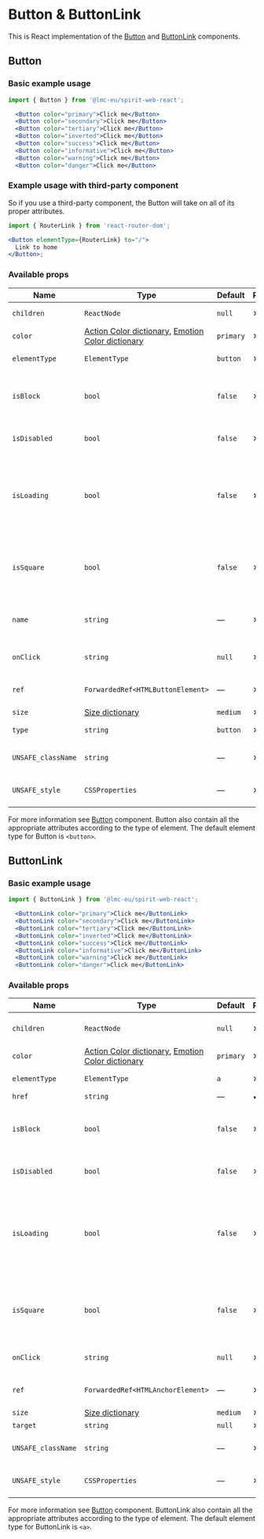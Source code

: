 # Button & ButtonLink

This is React implementation of the [Button] and [ButtonLink][button] components.

## Button

### Basic example usage

```jsx
import { Button } from '@lmc-eu/spirit-web-react';
```

```jsx
  <Button color="primary">Click me</Button>
  <Button color="secondary">Click me</Button>
  <Button color="tertiary">Click me</Button>
  <Button color="inverted">Click me</Button>
  <Button color="success">Click me</Button>
  <Button color="informative">Click me</Button>
  <Button color="warning">Click me</Button>
  <Button color="danger">Click me</Button>
```

### Example usage with third-party component

So if you use a third-party component, the Button will take on all of its proper attributes.

```jsx
import { RouterLink } from 'react-router-dom';

<Button elementType={RouterLink} to="/">
  Link to home
</Button>;
```

### Available props

| Name               | Type                                                                                      | Default   | Required | Description                                                                |
| ------------------ | ----------------------------------------------------------------------------------------- | --------- | -------- | -------------------------------------------------------------------------- |
| `children`         | `ReactNode`                                                                               | `null`    | ✕        | Content of the Button                                                      |
| `color`            | [Action Color dictionary][dictionary-color], [Emotion Color dictionary][dictionary-color] | `primary` | ✕        | Color variant                                                              |
| `elementType`      | `ElementType`                                                                             | `button`  | ✕        | Type of element                                                            |
| `isBlock`          | `bool`                                                                                    | `false`   | ✕        | Span the element to the full width of its parent                           |
| `isDisabled`       | `bool`                                                                                    | `false`   | ✕        | If true, Button is disabled                                                |
| `isLoading`        | `bool`                                                                                    | `false`   | ✕        | If true, Button is in a loading state, disabled and the Spinner is visible |
| `isSquare`         | `bool`                                                                                    | `false`   | ✕        | If true, Button is square, usually only with an Icon                       |
| `name`             | `string`                                                                                  | —         | ✕        | For use a button as a form data reference                                  |
| `onClick`          | `string`                                                                                  | `null`    | ✕        | JS function to call on click                                               |
| `ref`              | `ForwardedRef<HTMLButtonElement>`                                                         | —         | ✕        | Button element reference                                                   |
| `size`             | [Size dictionary][dictionary-size]                                                        | `medium`  | ✕        | Size variant                                                               |
| `type`             | `string`                                                                                  | `button`  | ✕        | Type of the Button                                                         |
| `UNSAFE_className` | `string`                                                                                  | —         | ✕        | Wrapper custom class name                                                  |
| `UNSAFE_style`     | `CSSProperties`                                                                           | —         | ✕        | Wrapper custom style                                                       |

For more information see [Button] component. Button also contain all the appropriate
attributes according to the type of element. The default element type for Button is `<button>`.

## ButtonLink

### Basic example usage

```jsx
import { ButtonLink } from '@lmc-eu/spirit-web-react';
```

```jsx
  <ButtonLink color="primary">Click me</ButtonLink>
  <ButtonLink color="secondary">Click me</ButtonLink>
  <ButtonLink color="tertiary">Click me</ButtonLink>
  <ButtonLink color="inverted">Click me</ButtonLink>
  <ButtonLink color="success">Click me</ButtonLink>
  <ButtonLink color="informative">Click me</ButtonLink>
  <ButtonLink color="warning">Click me</ButtonLink>
  <ButtonLink color="danger">Click me</ButtonLink>
```

### Available props

| Name               | Type                                                                                      | Default   | Required | Description                                                                    |
| ------------------ | ----------------------------------------------------------------------------------------- | --------- | -------- | ------------------------------------------------------------------------------ |
| `children`         | `ReactNode`                                                                               | `null`    | ✕        | Content of the ButtonLink                                                      |
| `color`            | [Action Color dictionary][dictionary-color], [Emotion Color dictionary][dictionary-color] | `primary` | ✕        | Color variant                                                                  |
| `elementType`      | `ElementType`                                                                             | `a`       | ✕        | Type of element                                                                |
| `href`             | `string`                                                                                  | —         | ✔        | Link URL                                                                       |
| `isBlock`          | `bool`                                                                                    | `false`   | ✕        | Span the element to the full width of its parent                               |
| `isDisabled`       | `bool`                                                                                    | `false`   | ✕        | If true, ButtonLink is disabled                                                |
| `isLoading`        | `bool`                                                                                    | `false`   | ✕        | If true, ButtonLink is in a loading state, disabled and the Spinner is visible |
| `isSquare`         | `bool`                                                                                    | `false`   | ✕        | If true, ButtonLink is square, usually only with an Icon                       |
| `onClick`          | `string`                                                                                  | `null`    | ✕        | JS function to call on click                                                   |
| `ref`              | `ForwardedRef<HTMLAnchorElement>`                                                         | —         | ✕        | Anchor element reference                                                       |
| `size`             | [Size dictionary][dictionary-size]                                                        | `medium`  | ✕        | Size variant                                                                   |
| `target`           | `string`                                                                                  | `null`    | ✕        | Link target                                                                    |
| `UNSAFE_className` | `string`                                                                                  | —         | ✕        | Wrapper custom class name                                                      |
| `UNSAFE_style`     | `CSSProperties`                                                                           | —         | ✕        | Wrapper custom style                                                           |

For more information see [Button] component. ButtonLink also contain all the appropriate
attributes according to the type of element. The default element type for ButtonLink is `<a>`.

[button]: https://github.com/lmc-eu/spirit-design-system/tree/main/packages/web/src/scss/components/Button
[dictionary-color]: https://github.com/lmc-eu/spirit-design-system/tree/main/docs/DICTIONARIES.md#color
[dictionary-size]: https://github.com/lmc-eu/spirit-design-system/tree/main/docs/DICTIONARIES.md#size
